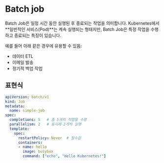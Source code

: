 # Batch job
Batch Job은 일정 시간 동안 실행된 후 종료되는 작업을 의미합니다. 
Kubernetes에서 **일반적인 서비스(Pod)**는 계속 실행되는 형태지만, Batch Job은 특정 작업을 수행하고 종료되는 특징이 있습니다.

예를 들어 아래 같은 경우에 유용할 수 있음:
- 데이터 ETL
- 이메일 발송 
- 정기적 백업 작업



## 표현식
```yaml
apiVersion: batch/v1
kind: Job
metadata:
  name: simple-job
spec:
  completions: 5   # 총 5개의 작업을 수행
  parallelism: 2   # 동시에 2개씩 실행
  template:
    spec:
      restartPolicy: Never  # 필수값
      containers:
      - name: hello
        image: busybox
        command: ["echo", "Hello Kubernetes!"]
      
```
